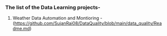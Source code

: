 ### The list of the Data Learning projects-
1. Weather Data Automation and Montioring - (https://github.com/SujanRai08/DataQuality/blob/main/data_quality/Readme.md)
